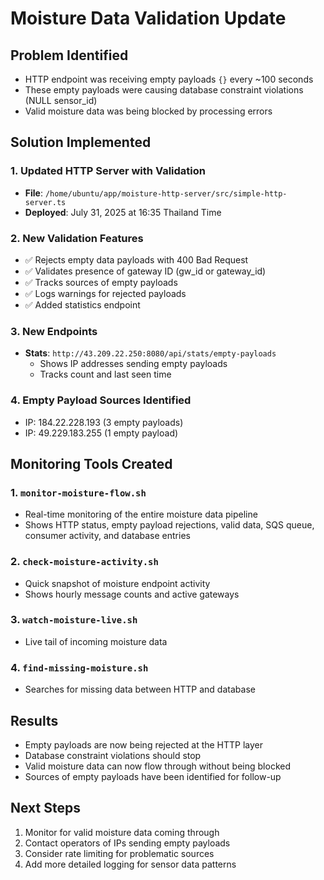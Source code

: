 # Moisture Data Validation Update

## Problem Identified
- HTTP endpoint was receiving empty payloads `{}` every ~100 seconds
- These empty payloads were causing database constraint violations (NULL sensor_id)
- Valid moisture data was being blocked by processing errors

## Solution Implemented

### 1. Updated HTTP Server with Validation
- **File**: `/home/ubuntu/app/moisture-http-server/src/simple-http-server.ts`
- **Deployed**: July 31, 2025 at 16:35 Thailand Time

### 2. New Validation Features
- ✅ Rejects empty data payloads with 400 Bad Request
- ✅ Validates presence of gateway ID (gw_id or gateway_id)
- ✅ Tracks sources of empty payloads
- ✅ Logs warnings for rejected payloads
- ✅ Added statistics endpoint

### 3. New Endpoints
- **Stats**: `http://43.209.22.250:8080/api/stats/empty-payloads`
  - Shows IP addresses sending empty payloads
  - Tracks count and last seen time

### 4. Empty Payload Sources Identified
- IP: 184.22.228.193 (3 empty payloads)
- IP: 49.229.183.255 (1 empty payload)

## Monitoring Tools Created

### 1. `monitor-moisture-flow.sh`
- Real-time monitoring of the entire moisture data pipeline
- Shows HTTP status, empty payload rejections, valid data, SQS queue, consumer activity, and database entries

### 2. `check-moisture-activity.sh`
- Quick snapshot of moisture endpoint activity
- Shows hourly message counts and active gateways

### 3. `watch-moisture-live.sh`
- Live tail of incoming moisture data

### 4. `find-missing-moisture.sh`
- Searches for missing data between HTTP and database

## Results
- Empty payloads are now being rejected at the HTTP layer
- Database constraint violations should stop
- Valid moisture data can now flow through without being blocked
- Sources of empty payloads have been identified for follow-up

## Next Steps
1. Monitor for valid moisture data coming through
2. Contact operators of IPs sending empty payloads
3. Consider rate limiting for problematic sources
4. Add more detailed logging for sensor data patterns